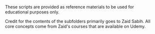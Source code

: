 These scripts are provided as reference materials to be used for educational purposes only.

Credit for the contents of the subfolders primarily goes to Zaid Sabih. All core concepts come from Zaid's courses that are available on Udemy.
